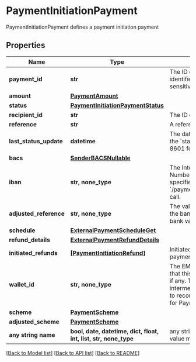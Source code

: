 # PaymentInitiationPayment

PaymentInitiationPayment defines a payment initiation payment

## Properties
Name | Type | Description | Notes
------------ | ------------- | ------------- | -------------
**payment_id** | **str** | The ID of the payment. Like all Plaid identifiers, the &#x60;payment_id&#x60; is case sensitive. | 
**amount** | [**PaymentAmount**](PaymentAmount.md) |  | 
**status** | [**PaymentInitiationPaymentStatus**](PaymentInitiationPaymentStatus.md) |  | 
**recipient_id** | **str** | The ID of the recipient | 
**reference** | **str** | A reference for the payment. | 
**last_status_update** | **datetime** | The date and time of the last time the &#x60;status&#x60; was updated, in IS0 8601 format | 
**bacs** | [**SenderBACSNullable**](SenderBACSNullable.md) |  | 
**iban** | **str, none_type** | The International Bank Account Number (IBAN) for the sender, if specified in the &#x60;/payment_initiation/payment/create&#x60; call. | 
**adjusted_reference** | **str, none_type** | The value of the reference sent to the bank after adjustment to pass bank validation rules. | [optional] 
**schedule** | [**ExternalPaymentScheduleGet**](ExternalPaymentScheduleGet.md) |  | [optional] 
**refund_details** | [**ExternalPaymentRefundDetails**](ExternalPaymentRefundDetails.md) |  | [optional] 
**initiated_refunds** | [**[PaymentInitiationRefund]**](PaymentInitiationRefund.md) | Initiated refunds associated with the payment. | [optional] 
**wallet_id** | **str, none_type** | The EMI (E-Money Institution) wallet that this payment is associated with, if any. This wallet is used as an intermediary account to enable Plaid to reconcile the settlement of funds for Payment Initiation requests. | [optional] 
**scheme** | [**PaymentScheme**](PaymentScheme.md) |  | [optional] 
**adjusted_scheme** | [**PaymentScheme**](PaymentScheme.md) |  | [optional] 
**any string name** | **bool, date, datetime, dict, float, int, list, str, none_type** | any string name can be used but the value must be the correct type | [optional]

[[Back to Model list]](../README.md#documentation-for-models) [[Back to API list]](../README.md#documentation-for-api-endpoints) [[Back to README]](../README.md)


